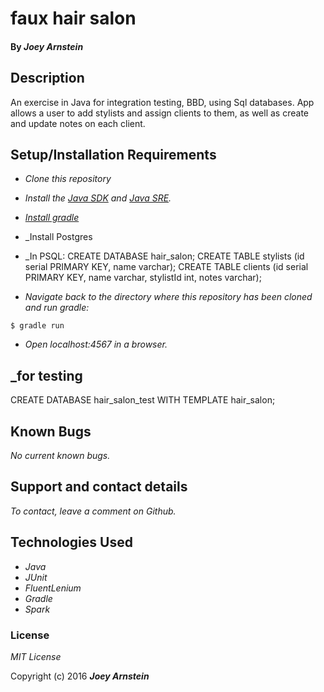 # faux hair salon

#### By _**Joey Arnstein**_

## Description

An exercise in Java for integration testing, BBD, using Sql databases. App allows a user to add stylists and assign clients to them, as well as create and update notes on each client.

## Setup/Installation Requirements

* _Clone this repository_
* _Install the [Java SDK](http://www.oracle.com/technetwork/java/javase/downloads/jdk8-downloads-2133151.html) and [Java SRE](http://www.java.com/en/)._
* _[Install gradle](http://codetutr.com/2013/03/23/how-to-install-gradle/)_

* _Install Postgres
* _In PSQL:
CREATE DATABASE hair_salon;
CREATE TABLE stylists (id serial PRIMARY KEY, name varchar);
CREATE TABLE clients (id serial PRIMARY KEY, name varchar, stylistId int, notes varchar);

* _Navigate back to the directory where this repository has been cloned and run gradle:_
```
$ gradle run
```
* _Open localhost:4567 in a browser._

## _for testing
CREATE DATABASE hair_salon_test WITH TEMPLATE hair_salon;

## Known Bugs

_No current known bugs._

## Support and contact details

_To contact, leave a comment on Github._

## Technologies Used

* _Java_
* _JUnit_
* _FluentLenium_
* _Gradle_
* _Spark_

### License

*MIT License*

Copyright (c) 2016 **_Joey Arnstein_**

